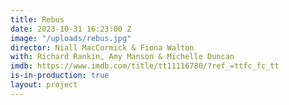 ```yaml
---
title: Rebus
date: 2023-10-31 16:23:00 Z
image: "/uploads/rebus.jpg"
director: Niall MacCormick & Fiona Walton
with: Richard Rankin, Amy Manson & Michelle Duncan
imdb: https://www.imdb.com/title/tt11116780/?ref_=ttfc_fc_tt
is-in-production: true
layout: project
---
```


[](http://www.imdb.com/title/tt11116780/?ref_=ttfc_fc_tt)